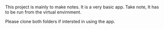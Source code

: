 This project is mainly to make notes. It is a very basic app. 
Take note, It has to be run from the virtual envirnment. 

Please clone both folders if intersted in using the app. 
